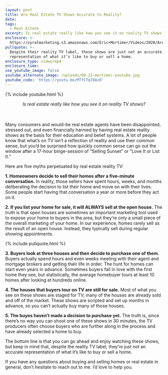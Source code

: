 ```yaml
---
layout: post
title: Are Real Estate TV Shows Accurate to Reality?
date:
tags:
  - Real Estate
excerpt: Is real estate really like how you see it on reality TV shows?
enclosure: >-
  https://vyralmarketing.s3.amazonaws.com/Eric+Mortimer/Videos/2020/Are+Real+Estate+TV+Shows+Accurate+to+Reality_.mp4
pullquote: >-
  Despite their reality TV label, these shows are just not an accurate
  representation of what it’s like to buy or sell a home.
enclosure_type: video/mp4
enclosure_time:
use_youtube_image: false
youtube_alternate_image: /uploads/09-22-mortimer-youtube.jpg
youtube_code: 'https://youtu.be/MTfCTq78Az0'
---
```


{% include youtube.html %}

<center><em>Is real estate really like how you see it on reality TV shows?</em></center>

<br><br>Many consumers and would-be real estate agents have been disappointed, stressed out, and even financially harmed by having real estate reality shows as the basis for their education and belief systems. A lot of people know that what’s on TV isn’t a reflection of reality and use their common sense, but you’d be surprised how quickly common sense can go out the window after a 17-hour binge-session of “Selling Sunset” or “Love It or List It.”

Here are five myths perpetuated by real estate reality TV:

**1\. Homeowners decide to sell their homes after a five-minute conversation.** In reality, those sellers have spent hours, weeks, and months deliberating the decision to list their home and move on with their lives. Some people start having that conversation a year or more before they act on it.

**2\. If you list your home for sale, it will ALWAYS sell at the open house.** The truth is that open houses are sometimes an important marketing tool used to expose your home to buyers in the area, but they’re only a small piece of the overall marketing of your home. In our experience, homes rarely sell as the result of an open house. Instead, they typically sell during regular showing appointments.

{% include pullquote.html %}

**3\. Buyers look at three houses and then decide to purchase one of them.** Buyers actually spend hours and even weeks meeting with their agent and mortgage brokers and getting their life in order. The hunt for homes can start even years in advance. Sometimes buyers fall in love with the first home they see, but statistically, the average homebuyer tours at least 10 homes after looking at hundreds online.

**4\. The houses that buyers tour on TV are still for sale.** Most of what you see on these shows are staged for TV; many of the houses are already sold and off of the market. These shows are scripted and set up months in advance, so you can’t actually buy many of those houses.

**5\. The buyes haven’t made a decision to purchase yet.** The truth is, since there’s no way you can shoot one of these shows in 30 minutes, the TV producers often choose buyers who are further along in the process and have already selected a home to buy.

The bottom line is that you can go ahead and enjoy watching these shows, but keep in mind that, despite the reality TV label, they’re just not an accurate representation of what it’s like to buy or sell a home.

If you have any questions about buying and selling homes or real estate in general, don’t hesitate to reach out to me. I’d love to help you.